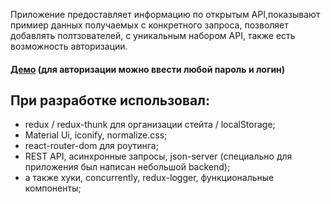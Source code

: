 Приложение предоставляет информацию по открытым API,показывают примиер данных получаемых с конкретного запроса, позволяет добавлять полтзователей, с уникальным набором API, также есть возможность авторизации.
#### [Демо](https://lors-apimanager.herokuapp.com) (для авторизации можно ввести любой пароль и логин)

## При разработке использовал:
* redux / redux-thunk для организации стейта / localStorage;
* Material Ui, iconify, normalize.css;
* react-router-dom для роутинга;
* REST API, асинхронные запросы, json-server (специально для приложения был написан небольшой backend);
* а также хуки, concurrently, redux-logger, функциональные компоненты;



